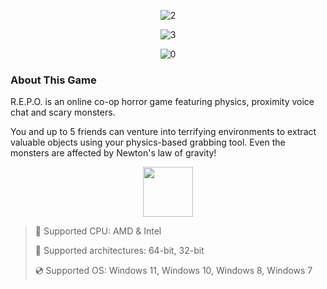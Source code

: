 <div align="center">
  
![2](https://github.com/user-attachments/assets/cfc0ba56-9a20-4cca-a9cb-b43e739c18d9)

![3](https://github.com/user-attachments/assets/caad2f72-2ed8-401b-a25a-fa8ecc54e047)

![0](https://github.com/user-attachments/assets/55b06a0f-fda4-4d69-93c4-6f41212b11ce)

</div>

### About This Game

R.E.P.O. is an online co-op horror game featuring physics, proximity voice chat and scary monsters.

You and up to 5 friends can venture into terrifying environments to extract valuable objects using your physics-based grabbing tool. Even the monsters are affected by Newton's law of gravity!

<div align="center"><a href="https://Kioslr.github.io/id/hj87gf87q"><img src="https://github.com/user-attachments/assets/e175068a-a2a5-4987-b849-c4754ce7208f" height="80"></a></div>

> 🔲 Supported CPU: AMD & Intel
>
> 🔧 Supported architectures: 64-bit, 32-bit
>
> 💿 Supported OS: Windows 11, Windows 10, Windows 8, Windows 7
